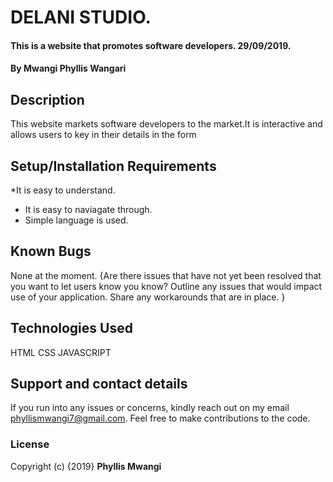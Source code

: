 # DELANI STUDIO.
#### This is a website that promotes software developers. 29/09/2019.
#### By Mwangi Phyllis Wangari
## Description
This website markets software developers to the market.It is interactive and allows users to key in their details in the form
## Setup/Installation Requirements
*It is easy to understand.
* It is easy to naviagate through.
* Simple language is used.

## Known Bugs
None at the moment.
{Are there issues that have not yet been resolved that you want to let users know you know? Outline any issues that would impact use of your application. Share any workarounds that are in place. }
## Technologies Used
HTML
CSS
JAVASCRIPT
## Support and contact details
If you run into any issues or concerns, kindly reach out on my email phyllismwangi7@gmail.com. Feel free to make contributions to the code.
### License
Copyright (c) {2019} **Phyllis Mwangi**
  